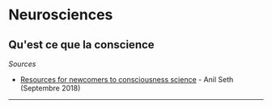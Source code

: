 # Neurosciences

## Qu'est ce que la conscience

*Sources*

- [Resources for newcomers to consciousness science](https://neurobanter.com/2018/09/03/resources-for-newcomers-to-consciousness-science/) - Anil Seth (Septembre 2018)

---
